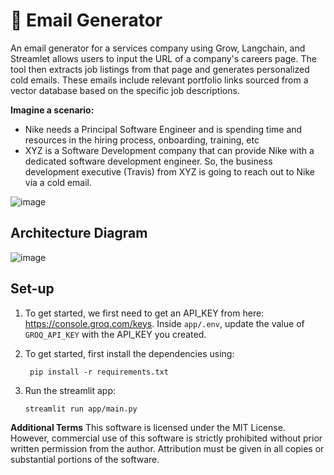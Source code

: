 # 📧 Email Generator
An email generator for a services company using Grow, Langchain, and Streamlet allows users to input the URL of a company's careers page. The tool then extracts job listings from that page and generates personalized cold emails. These emails include relevant portfolio links sourced from a vector database based on the specific job descriptions. 

**Imagine a scenario:**

- Nike needs a Principal Software Engineer and is spending time and resources in the hiring process, onboarding, training, etc
- XYZ is a Software Development company that can provide Nike with a dedicated software development engineer. So, the business development executive (Travis) from XYZ is going to reach out to Nike via a cold email.

![image](https://github.com/user-attachments/assets/f56d32ed-cebe-4547-b098-fd320cfb7287)


## Architecture Diagram
![image](https://github.com/user-attachments/assets/a08e3e7d-32a6-4b60-8fcd-d6d8924b3a31)


## Set-up
1. To get started, we first need to get an API_KEY from here: https://console.groq.com/keys. Inside `app/.env`, update the value of `GROQ_API_KEY` with the API_KEY you created. 


2. To get started, first install the dependencies using:
    ```commandline
     pip install -r requirements.txt
    ```
   
3. Run the streamlit app:
   ```commandline
   streamlit run app/main.py
   ```



**Additional Terms**
This software is licensed under the MIT License. However, commercial use of this software is strictly prohibited without prior written permission from the author. Attribution must be given in all copies or substantial portions of the software.
